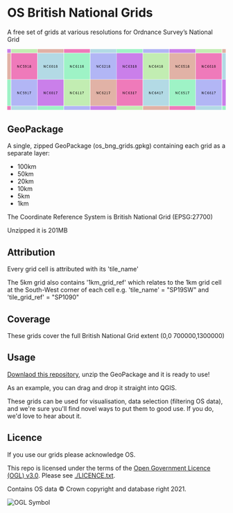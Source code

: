 # OS British National Grids
A free set of grids at various resolutions for Ordnance Survey’s National Grid


![Grids](https://raw.githubusercontent.com/OrdnanceSurvey/OS-British-National-Grids/main/grids.PNG?token=ABO7BDMCWF5XYTRNMQNO2XLADRWT6)

## GeoPackage
A single, zipped GeoPackage (os_bng_grids.gpkg) containing each grid as a separate layer:
- 100km
- 50km
- 20km
- 10km
- 5km
- 1km

The Coordinate Reference System is British National Grid (EPSG:27700)

Unzipped it is 201MB

## Attribution
Every grid cell is attributed with its 'tile_name'

The 5km grid also contains '1km_grid_ref' which relates to the 1km grid cell at the South-West corner of each cell 
e.g. 'tile_name' = "SP19SW" and 'tile_grid_ref' = "SP1090"

## Coverage
These grids cover the full British National Grid extent (0,0 700000,1300000) 

## Usage
[Downlaod this repository](https://github.com/OrdnanceSurvey/OS-British-National-Grids/archive/main.zip), unzip the GeoPackage and it is ready to use!

As an example, you can drag and drop it straight into QGIS.

These grids can be used for visualisation, data selection (filtering OS data), and we're sure you'll find novel ways to put them to good use. If you do, we'd love to hear about it.

## Licence

If you use our grids please acknowledge OS.

This repo is licensed under the terms of the [Open Government Licence (OGL) v3.0](http://www.nationalarchives.gov.uk/doc/open-government-licence/version/3/). Please see [./LICENCE.txt](./LICENCE.txt).

Contains OS data © Crown copyright and database right 2021.

<img src="http://www.nationalarchives.gov.uk/images/infoman/ogl-symbol-41px-retina-black.png"
     alt="OGL Symbol"
     align="left" />
